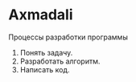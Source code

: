 # Axmadali 
Процессы разработки программы
1. Понять задачу.
2. Разработать алгоритм.
3. Написать код.
